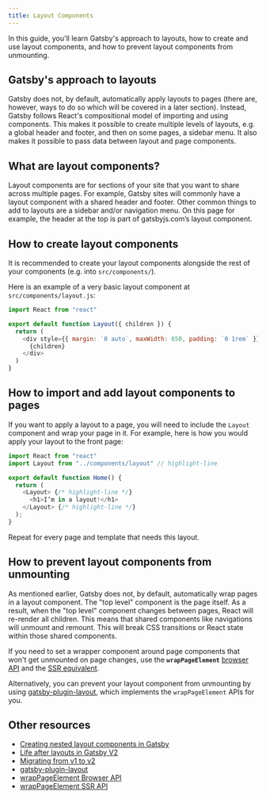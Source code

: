 ```yaml
---
title: Layout Components
---
```


In this guide, you'll learn Gatsby's approach to layouts, how to create and use layout components, and how to prevent layout components from unmounting.

## Gatsby's approach to layouts

Gatsby does not, by default, automatically apply layouts to pages (there are, however, ways to do so which will be covered in a later section). Instead, Gatsby follows React's compositional model of importing and using components. This makes it possible to create multiple levels of layouts, e.g. a global header and footer, and then on some pages, a sidebar menu. It also makes it possible to pass data between layout and page components.

## What are layout components?

Layout components are for sections of your site that you want to share across multiple pages. For example, Gatsby sites will commonly have a layout component with a shared header and footer. Other common things to add to layouts are a sidebar and/or navigation menu. On this page for example, the header at the top is part of gatsbyjs.com’s layout component.

## How to create layout components

It is recommended to create your layout components alongside the rest of your components (e.g. into `src/components/`).

Here is an example of a very basic layout component at `src/components/layout.js`:

```jsx:title=src/components/layout.js
import React from "react"

export default function Layout({ children }) {
  return (
    <div style={{ margin: `0 auto`, maxWidth: 650, padding: `0 1rem` }}>
      {children}
    </div>
  )
}
```

## How to import and add layout components to pages

If you want to apply a layout to a page, you will need to include the `Layout` component and wrap your page in it. For example, here is how you would apply your layout to the front page:

```jsx:title=src/pages/index.js
import React from "react"
import Layout from "../components/layout" // highlight-line

export default function Home() {
  return (
    <Layout> {/* highlight-line */}
      <h1>I’m in a layout!</h1>
    </Layout> {/* highlight-line */}
  );
}
```

Repeat for every page and template that needs this layout.

## How to prevent layout components from unmounting

As mentioned earlier, Gatsby does not, by default, automatically wrap pages in a layout component. The "top level" component is the page itself. As a result, when the "top level" component changes between pages, React will re-render all children. This means that shared components like navigations will unmount and remount. This will break CSS transitions or React state within those shared components.

If you need to set a wrapper component around page components that won't get unmounted on page changes, use the **`wrapPageElement`** [browser API](/docs/reference/builds/gatsby-browser/#wrapPageElement) and the [SSR equivalent](/docs/reference/builds/gatsby-ssr/#wrapPageElement).

Alternatively, you can prevent your layout component from unmounting by using [gatsby-plugin-layout](/packages/gatsby-plugin-layout/), which implements the `wrapPageElement` APIs for you.

## Other resources

- [Creating nested layout components in Gatsby](/docs/tutorial/part-three/)
- [Life after layouts in Gatsby V2](/blog/2018-06-08-life-after-layouts/)
- [Migrating from v1 to v2](/docs/reference/release-notes/migrating-from-v1-to-v2/#remove-or-refactor-layout-components)
- [gatsby-plugin-layout](/packages/gatsby-plugin-layout/)
- [wrapPageElement Browser API](/docs/reference/builds/gatsby-browser/#wrapPageElement)
- [wrapPageElement SSR API](/docs/reference/builds/gatsby-ssr/#wrapPageElement)
